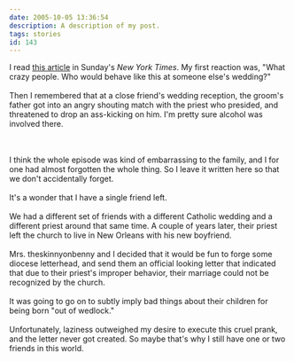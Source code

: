 ```yaml
---
date: 2005-10-05 13:36:54
description: A description of my post.
tags: stories
id: 143
---
```

I read <a href="http://www.nytimes.com/2005/10/02/fashion/sundaystyles/02TRASHERS.html" target="_blank">this article</a> in Sunday's <i>New York Times</i>.  My first reaction was, "What crazy people.  Who would behave like this at someone else's wedding?"<br />
<br />
Then I remembered that at a close friend's wedding reception, the groom's father got into an angry shouting match with the priest who presided, and threatened to drop an ass-kicking on him.  I'm pretty sure alcohol was involved there.<br />

<!--more--><br /><br />I think the whole episode was kind of embarrassing to the family, and I for one had almost forgotten the whole thing.  So I leave it written here so that we don't accidentally forget.<br />
<br />
It's a wonder that I have a single friend left.<br />
<br />
We had a different set of friends with a different Catholic wedding and a different priest around that same time.  A couple of years later, their priest left the church to live in New Orleans with his new boyfriend.<br />
<br />
Mrs. theskinnyonbenny and I decided that it would be fun to forge some diocese letterhead, and send them an official looking letter that indicated that due to their priest's improper behavior, their marriage could not be recognized by the church.<br />
<br />
It was going to go on to subtly imply bad things about their children for being born "out of wedlock."<br />
<br />
Unfortunately, laziness outweighed my desire to execute this cruel prank, and the letter never got created.  So maybe that's why I still have one or two friends in this world.
